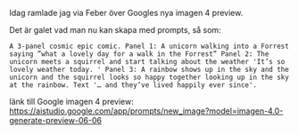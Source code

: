 

Idag ramlade jag via Feber över Googles nya imagen 4 preview. 

Det är galet vad man nu kan skapa med prompts, så som:

```
A 3-panel cosmic epic comic. Panel 1: A unicorn walking into a Forrest saying ”what a lovely day for a walk in the Forrest” Panel 2: The unicorn meets a squirrel and start talking about the weather 'It’s so lovely weather today. ' Panel 3: A rainbow shows up in the sky and the unicorn and the squirrel looks so happy together looking up in the sky at the rainbow. Text '… and they’ve lived happily ever since'.
```

länk till Google imagen 4 preview:
https://aistudio.google.com/app/prompts/new_image?model=imagen-4.0-generate-preview-06-06

